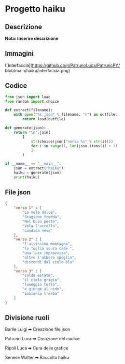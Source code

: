 # Progetto haiku

## Descrizione

**Nota: Inserire descrizione**

## Immagini

![Interfaccia](https://github.com/PatrunoLuca/PatrunoPY/
blob/main/haiku/interfaccia.png)

## Codice

``` python
from json import load
from random import choice

def extract(filename):
    with open("%s.json" % filename, "r") as outfile:
        return load(outfile)

def generate(json):
    return "\n".join(
        [
            str(choice(json["verso %s" % str(i)]))
            for i in range(1, len(json.items()) + 1)
            ]
        )

if __name__ == "__main__":
    json = extract("haiku")
    haiku = generate(json)
    print(haiku)
```

## File json

``` json
{
    "verso 1" : [
        "La mela dolce",
        "Stagione fredda",
        "Nel buio pesto",
        "Vola l'uccello",
        "candida neve"
    ],
    "verso 2" : [
        "l'altissima montagna",
        "la foglia scura cade ",
        "una luce improvvisa",
        "oltre l'albero spoglio",
        "discendi dal cielo blu"
    ],
    "verso 3" : [
        "calda estate",
        "il cielo grigio",
        "lumeggia tutto",
        "e giunge al nido",
        "imbianca l'erba"
    ]
}
```

## Divisione ruoli

Barile Luigi ➡  Creazione file json

Patruno Luca ➡ Creazione del codice

Ripoli Luca ➡ Cura delle grafice

Senese Walter ➡  Raccolta haiku
